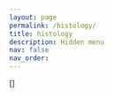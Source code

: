 ```yaml
---
layout: page
permalink: /histology/
title: histology
description: Hidden menu
nav: false
nav_order:
---
```


[]